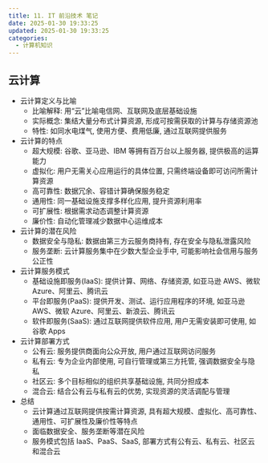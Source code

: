 ```yaml
---
title: 11. IT 前沿技术 笔记
date: 2025-01-30 19:33:25
updated: 2025-01-30 19:33:25
categories:
  - 计算机知识
---
```


## 云计算

- 云计算定义与比喻
    - 比喻解释: 用“云”比喻电信网、互联网及底层基础设施
    - 实际概念: 集结大量分布式计算资源, 形成可按需获取的计算与存储资源池
    - 特性: 如同水电煤气, 使用方便、费用低廉, 通过互联网提供服务
- 云计算的特点
    - 超大规模: 谷歌、亚马逊、IBM 等拥有百万台以上服务器, 提供极高的运算能力
    - 虚拟化: 用户无需关心应用运行的具体位置, 只需终端设备即可访问所需计算资源
    - 高可靠性: 数据冗余、容错计算确保服务稳定
    - 通用性: 同一基础设施支撑多样化应用, 提升资源利用率
    - 可扩展性: 根据需求动态调整计算资源
    - 廉价性: 自动化管理减少数据中心运维成本<!-- more -->
- 云计算的潜在风险
    - 数据安全与隐私: 数据由第三方云服务商持有, 存在安全与隐私泄露风险
    - 服务垄断: 云计算服务集中在少数大型企业手中, 可能影响社会信用与服务公正性
- 云计算服务模式
    - 基础设施即服务(IaaS): 提供计算、网络、存储资源, 如亚马逊 AWS、微软Azure、阿里云、腾讯云
    - 平台即服务(PaaS): 提供开发、测试、运行应用程序的环境, 如亚马逊 AWS、微软 Azure、阿里云、新浪云、腾讯云
    - 软件即服务(SaaS): 通过互联网提供软件应用, 用户无需安装即可使用, 如谷歌 Apps
- 云计算部署方式
    - 公有云: 服务提供商面向公众开放, 用户通过互联网访问服务
    - 私有云: 专为企业内部使用, 可自行管理或第三方托管, 强调数据安全与隐私
    - 社区云: 多个目标相似的组织共享基础设施, 共同分担成本
    - 混合云: 结合公有云与私有云的优势, 实现资源的灵活调配与管理
- 总结
    - 云计算通过互联网提供按需计算资源, 具有超大规模、虚拟化、高可靠性、通用性、可扩展性及廉价性等特点
    - 面临数据安全、服务垄断等潜在风险
    - 服务模式包括 IaaS、PaaS、SaaS, 部署方式有公有云、私有云、社区云和混合云
